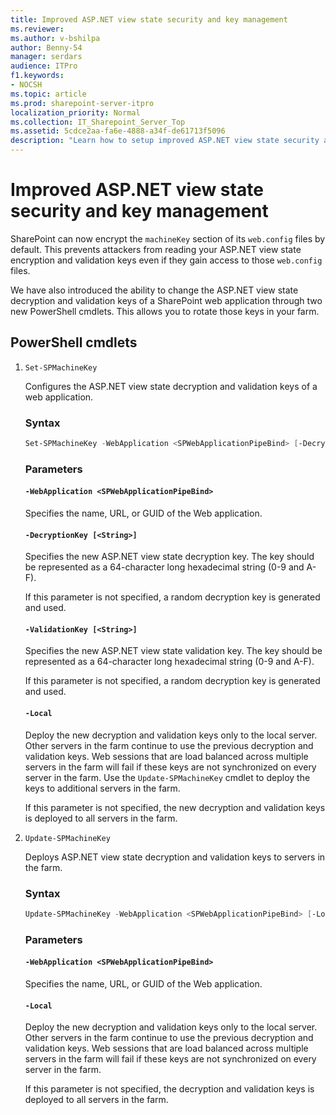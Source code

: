 ```yaml
---
title: Improved ASP.NET view state security and key management
ms.reviewer: 
ms.author: v-bshilpa
author: Benny-54
manager: serdars
audience: ITPro
f1.keywords:
- NOCSH
ms.topic: article
ms.prod: sharepoint-server-itpro
localization_priority: Normal
ms.collection: IT_Sharepoint_Server_Top
ms.assetid: 5cdce2aa-fa6e-4888-a34f-de61713f5096
description: "Learn how to setup improved ASP.NET view state security and key management"
---
```


# Improved ASP.NET view state security and key management

SharePoint can now encrypt the `machineKey` section of its `web.config` files by default. This prevents attackers from reading your ASP.NET view state encryption and validation keys even if they gain access to those `web.config` files.

We have also introduced the ability to change the ASP.NET view state decryption and validation keys of a SharePoint web application through two new PowerShell cmdlets. This allows you to rotate those keys in your farm.

## PowerShell cmdlets

 1. `Set-SPMachineKey`
 
    Configures the ASP.NET view state decryption and validation keys of a web application.

    ### Syntax
   
    ```PowerShell
    Set-SPMachineKey -WebApplication <SPWebApplicationPipeBind> [-DecryptionKey <String>] [-ValidationKey <String>] [-Local] [<CommonParameters>]
    ```

    ### Parameters
   
    #### `-WebApplication <SPWebApplicationPipeBind>`
   
    Specifies the name, URL, or GUID of the Web application.

    #### `-DecryptionKey [<String>]`
   
    Specifies the new ASP.NET view state decryption key. The key should be represented as a 64-character long hexadecimal string (0-9 and A-F).

    If this parameter is not specified, a random decryption key is generated and used.

    #### `-ValidationKey [<String>]`
   
    Specifies the new ASP.NET view state validation key. The key should be represented as a 64-character long hexadecimal string (0-9 and A-F).

    If this parameter is not specified, a random decryption key is generated and used.

    #### `-Local`
   
    Deploy the new decryption and validation keys only to the local server. Other servers in the farm continue to use the previous decryption and validation keys. Web sessions that are load balanced across multiple servers in the farm will fail if these keys are not synchronized on every server in the farm. Use the `Update-SPMachineKey` cmdlet to deploy the keys to additional servers in the farm.

    If this parameter is not specified, the new decryption and validation keys is deployed to all servers in the farm.
    
 2. `Update-SPMachineKey`
 
    Deploys ASP.NET view state decryption and validation keys to servers in the farm.

    ### Syntax
   
    ```PowerShell
    Update-SPMachineKey -WebApplication <SPWebApplicationPipeBind> [-Local] [<CommonParameters>]
    ```
    
    ### Parameters
    
    #### `-WebApplication <SPWebApplicationPipeBind>`
    
    Specifies the name, URL, or GUID of the Web application.

    #### `-Local`
    
    Deploy the new decryption and validation keys only to the local server. Other servers in the farm continue to use the previous decryption and validation keys. Web sessions that are load balanced across multiple servers in the farm will fail if these keys are not synchronized on every server in the farm.

    If this parameter is not specified, the decryption and validation keys is deployed to all servers in the farm.
  
  
